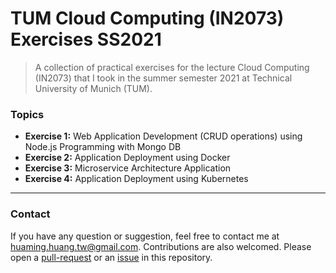 # TUM Cloud Computing (IN2073) Exercises SS2021

> A collection of practical exercises for the lecture Cloud Computing (IN2073) that I took in the summer semester 2021 at Technical University of Munich (TUM).

### Topics
- **Exercise 1:** Web Application Development (CRUD operations) using Node.js Programming with Mongo DB
- **Exercise 2:** Application Deployment using Docker
- **Exercise 3:** Microservice Architecture Application
- **Exercise 4:** Application Deployment using Kubernetes

---

### Contact
If you have any question or suggestion, feel free to contact me at huaming.huang.tw@gmail.com. Contributions are also welcomed. Please open a [pull-request](https://github.com/huaminghuangtw/tum-cloud-computing-exercises-ss21/compare) or an [issue](https://github.com/huaminghuangtw/tum-cloud-computing-exercises-ss21/issues/new) in this repository.
